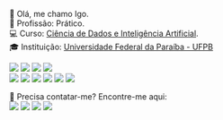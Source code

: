 <p>
  🧔 Olá, me chamo <bold>Igo</bold>.<br/>
  💼 Profissão: Prático.<br/>
  💻 Curso: <a href="https://sigaa.ufpb.br/sigaa/public/curso/portal.jsf?id=14289031&lc=pt_BR" target="_blank">Ciência de Dados e Inteligência Artificial</a>.<br/>
  🎓 Instituição: <a href="https://www.ufpb.br/" target="_blank">Universidade Federal da Paraíba - UFPB</a>
</p>
<p>
  <img src="https://img.shields.io/badge/-Visual%20Studio%20Code-23A9F2?style=for-the-badge&logo=Visual%20Studio%20Code&logoColor=white"/>
  <img src="https://img.shields.io/badge/-Github-181717?style=for-the-badge&logo=GitHub&logoColor=white"/>
  <img src="https://img.shields.io/badge/-Git-F44D27?style=for-the-badge&logo=Git&logoColor=white"/>
  <img src="https://img.shields.io/badge/-MySQL-F29111?style=for-the-badge&logo=MySQL&logoColor=white"/><br/>
  <img src="https://img.shields.io/badge/-Notion-000000?style=for-the-badge&logo=Notion&logoColor=white"/>
  <img src="https://img.shields.io/badge/-HTML5-E34F26?style=for-the-badge&logo=HTML5&logoColor=white"/>
  <img src="https://img.shields.io/badge/-CSS3-1572B6?style=for-the-badge&logo=CSS3&logoColor=white"/>
  <img src="https://img.shields.io/badge/PHP-777BB4?style=for-the-badge&logo=php&logoColor=white"/>
  <img src="https://img.shields.io/badge/Python-FFD43B?style=for-the-badge&logo=python&logoColor=blue"/>
  <img src="https://img.shields.io/badge/C-00599C?style=for-the-badge&logo=c&logoColor=white"/>
</p>
<p>
  📣 Precisa contatar-me? Encontre-me aqui:<br/>
  <a href="mailto:igo.silva@academico.ufpb.br"><img src="https://img.shields.io/badge/e‑mail-D14836.svg?style=for-the-badge&logo=GMail&logoColor=white"/></a>
  <a href="https://www.linkedin.com/in/igo-silva-977a19266/"><img src="https://img.shields.io/badge/linkedin-0077B5.svg?style=for-the-badge&logo=linkedin&logoColor=white"/></a>
  <a href="https://www.youtube.com/igosilva"><img src="https://img.shields.io/badge/YouTube-red?style=for-the-badge&logo=youtube&logoColor=white"/></a>
  <a href="https://steamcommunity.com/id/praticoigo/"><img src="https://img.shields.io/badge/Steam-000000?style=for-the-badge&logo=steam&logoColor=white"/></a>
</p>


